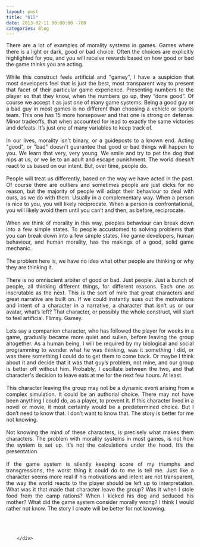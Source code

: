 ```yaml
---
layout: post
title: "015"
date: 2013-02-11 00:00:00 -700
categories: Blog
---
```


<div class="blog-content">
				<div class="paragraph" style="text-align:justify;">There are a lot of examples of morality systems in games. Games where there is a light or dark, good or bad choice. Often the choices are explicitly highlighted for you, and you will receive rewards based on how good or bad the game thinks you are acting. <br style=""><span style=""></span><br style=""><span style=""></span>While this construct feels artificial and "gamey", I have a suspicion that most developers feel that is just the best, most transparent way to present that facet of their particular game experience. Presenting numbers to the player so that they know, when the numbers go up, they &ldquo;done good&rdquo;. Of course we accept it as just one of many game systems. Being a good guy or a bad guy in most games is no different than choosing a vehicle or sports team. This one has 15 more horsepower and that one is strong on defense. Minor tradeoffs, that when accounted for lead to exactly the same victories and defeats. It&rsquo;s just one of many variables to keep track of. <br style=""><span style=""></span><br style=""><span style=""></span>In our lives, morality isn't binary, or a guideposts to a known end. Acting "good", or "bad" doesn't guarantee that good or bad things will happen to you. We learn that very, very young. We smile and try to pet the dog that nips at us, or we lie to an adult and escape punishment. The world doesn't react to us based on our intent. But, over time, people do. <br style=""><span style=""></span><br style=""><span style=""></span>People will treat us differently, based on the way we have acted in the past. Of course there are outliers and sometimes people are just dicks for no reason, but the majority of people will adapt their behaviour to deal with ours, as we do with them. Usually in a complementary way. When a person is nice to you, you will likely reciprocate. When a person is confrontational, you will likely avoid them until you can&rsquo;t and then, as before, reciprocate. <br style=""><span style=""></span><br style=""><span style=""></span>When we think of morality in this way, peoples behaviour can break down into a few simple states. To people accustomed to solving problems that you can break down into a few simple states, like game developers, human behaviour, and human morality, has the makings of a good, solid game mechanic.<br style=""><span style=""></span><br style=""><span style=""></span>The problem here is, we have no idea what other people are thinking or why they are thinking it.<br style=""><span style=""></span><br style=""><span style=""></span>There is no omniscient arbiter of good or bad. Just people. Just a bunch of people, all thinking different things, for different reasons. Each one as inscrutable as the next. This is the sort of mire that great characters and great narrative are built on. If we could instantly suss out the motivations and intent of a character in a narrative, a character that isn&rsquo;t us or our avatar, what&rsquo;s left? That character, or possibly the whole construct, will start to feel artificial. Flimsy. Gamey. <br style=""><span style=""></span><br style=""><span style=""></span>Lets say a companion character, who has followed the player for weeks in a game, gradually became more quiet and sullen, before leaving the group altogether. As a human being, I will be required by my biological and social programming to wonder what he was thinking, was it something I did, or was there something I could do to get them to come back. Or maybe I think about it and decide that it was that guy&rsquo;s problem, not mine, and our group is better off without him. Probably, I oscillate between the two, and that character's decision to leave eats at me for the next few hours. At least. <br style=""><span style=""></span><br style=""><span style=""></span>This character leaving the group may not be a dynamic event arising from a complex simulation. It could be an authorial choice. There may not have been anything I could do, as a player, to prevent it. If this character lived in a novel or movie, it most certainly would be a predetermined choice. But I don&rsquo;t need to know that. I don&rsquo;t want to know that. The story is better for me not knowing. <br style=""><span style=""></span><br style=""><span style=""></span>Not knowing the mind of these characters, is precisely what makes them characters. The problem with morality systems in most games, is not how the system is set up. It&rsquo;s not the calculations under the hood. It&rsquo;s the presentation. <br style=""><span style=""></span><br style=""><span style=""></span>If the game system is silently keeping score of my triumphs and transgressions, the worst thing it could do to me is tell me. Just like a character seems more real if his motivations and intent are not transparent, the way the world reacts to the player should be left up to interpretation. What was it that made that character leave the group? Was it when I stole food from the camp rations? When I kicked his dog and seduced his mother? What did the game system consider morally wrong? I think I would rather not know. The story I create will be better for not knowing. <br style=""><span style=""></span><br style=""><span style=""></span><br style=""><br style=""></div>

		</div>
        